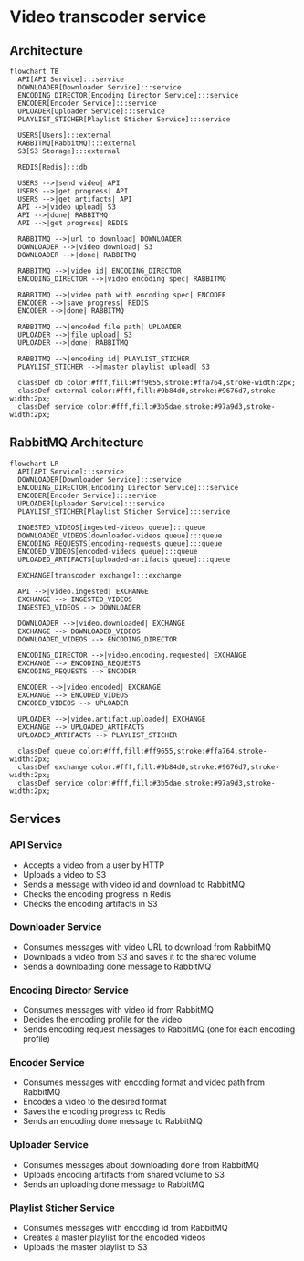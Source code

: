 # Video transcoder service

## Architecture

```mermaid
flowchart TB
  API[API Service]:::service
  DOWNLOADER[Downloader Service]:::service
  ENCODING_DIRECTOR[Encoding Director Service]:::service
  ENCODER[Encoder Service]:::service
  UPLOADER[Uploader Service]:::service
  PLAYLIST_STICHER[Playlist Sticher Service]:::service

  USERS[Users]:::external
  RABBITMQ[RabbitMQ]:::external
  S3[S3 Storage]:::external

  REDIS[Redis]:::db

  USERS -->|send video| API
  USERS -->|get progress| API
  USERS -->|get artifacts| API
  API -->|video upload| S3
  API -->|done| RABBITMQ
  API -->|get progress| REDIS

  RABBITMQ -->|url to download| DOWNLOADER
  DOWNLOADER -->|video download| S3
  DOWNLOADER -->|done| RABBITMQ

  RABBITMQ -->|video id| ENCODING_DIRECTOR
  ENCODING_DIRECTOR -->|video encoding spec| RABBITMQ

  RABBITMQ -->|video path with encoding spec| ENCODER
  ENCODER -->|save progress| REDIS
  ENCODER -->|done| RABBITMQ

  RABBITMQ -->|encoded file path| UPLOADER
  UPLOADER -->|file upload| S3
  UPLOADER -->|done| RABBITMQ

  RABBITMQ -->|encoding id| PLAYLIST_STICHER
  PLAYLIST_STICHER -->|master playlist upload| S3

  classDef db color:#fff,fill:#ff9655,stroke:#ffa764,stroke-width:2px;
  classDef external color:#fff,fill:#9b84d0,stroke:#9676d7,stroke-width:2px;
  classDef service color:#fff,fill:#3b5dae,stroke:#97a9d3,stroke-width:2px;
```

## RabbitMQ Architecture

```mermaid
flowchart LR
  API[API Service]:::service
  DOWNLOADER[Downloader Service]:::service
  ENCODING_DIRECTOR[Encoding Director Service]:::service
  ENCODER[Encoder Service]:::service
  UPLOADER[Uploader Service]:::service
  PLAYLIST_STICHER[Playlist Sticher Service]:::service

  INGESTED_VIDEOS[ingested-videos queue]:::queue
  DOWNLOADED_VIDEOS[downloaded-videos queue]:::queue
  ENCODING_REQUESTS[encoding-requests queue]:::queue
  ENCODED_VIDEOS[encoded-videos queue]:::queue
  UPLOADED_ARTIFACTS[uploaded-artifacts queue]:::queue

  EXCHANGE[transcoder exchange]:::exchange

  API -->|video.ingested| EXCHANGE
  EXCHANGE --> INGESTED_VIDEOS
  INGESTED_VIDEOS --> DOWNLOADER

  DOWNLOADER -->|video.downloaded| EXCHANGE
  EXCHANGE --> DOWNLOADED_VIDEOS
  DOWNLOADED_VIDEOS --> ENCODING_DIRECTOR

  ENCODING_DIRECTOR -->|video.encoding.requested| EXCHANGE
  EXCHANGE --> ENCODING_REQUESTS
  ENCODING_REQUESTS --> ENCODER
  
  ENCODER -->|video.encoded| EXCHANGE
  EXCHANGE --> ENCODED_VIDEOS
  ENCODED_VIDEOS --> UPLOADER

  UPLOADER -->|video.artifact.uploaded| EXCHANGE
  EXCHANGE --> UPLOADED_ARTIFACTS
  UPLOADED_ARTIFACTS --> PLAYLIST_STICHER

  classDef queue color:#fff,fill:#ff9655,stroke:#ffa764,stroke-width:2px;
  classDef exchange color:#fff,fill:#9b84d0,stroke:#9676d7,stroke-width:2px;
  classDef service color:#fff,fill:#3b5dae,stroke:#97a9d3,stroke-width:2px;
```

## Services

### API Service

- Accepts a video from a user by HTTP
- Uploads a video to S3
- Sends a message with video id and download to RabbitMQ
- Checks the encoding progress in Redis
- Checks the encoding artifacts in S3

### Downloader Service

- Consumes messages with video URL to download from RabbitMQ
- Downloads a video from S3 and saves it to the shared volume
- Sends a downloading done message to RabbitMQ

### Encoding Director Service

- Consumes messages with video id from RabbitMQ
- Decides the encoding profile for the video
- Sends encoding request messages to RabbitMQ (one for each encoding profile)

### Encoder Service

- Consumes messages with encoding format and video path from RabbitMQ
- Encodes a video to the desired format
- Saves the encoding progress to Redis
- Sends an encoding done message to RabbitMQ

### Uploader Service

- Consumes messages about downloading done from RabbitMQ
- Uploads encoding artifacts from shared volume to S3
- Sends an uploading done message to RabbitMQ

### Playlist Sticher Service

- Consumes messages with encoding id from RabbitMQ
- Creates a master playlist for the encoded videos
- Uploads the master playlist to S3
